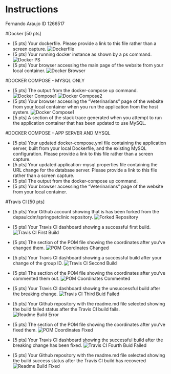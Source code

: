 # Instructions
Fernando Araujo ID 1266517


#Docker  [50 pts]
- [5 pts] Your dockerfile. Please provide a link to this file rather than a screen capture.
![Dockerfile](Dockerfile)
- [5 pts] Your running docker instance as shown by a ps command.
![Docker PS](figures/dockerps1.jpg)
- [5 pts] Your browser accessing the main page of the website from your local container.
![Docker Browser](figures/docker1.jpg)

#DOCKER COMPOSE - MYSQL ONLY
- [5 pts] The output from the docker-compose up command.
![Docker Compose1](figures/docker2-compose1.jpg)
![Docker Compose2](figures/docker2-compose2.jpg)
- [5 pts] Your browser accessing the “Veterinarians” page of the website from your local container when you run the application from the host system.
![Docker Compose1](figures/docker2-vets.jpg)
- [5 pts] A section of the stack trace generated when you attempt to run the application
container that has been updated to use MySQL.

#DOCKER COMPOSE - APP SERVER AND MYSQL
- [5 pts] Your updated docker-compose.yml file containing the application server, built from
your local Dockerfile, and the existing MySQL configuration. Please provide a link
to this file rather than a screen capture.
- [5 pts] Your updated application-mysql.properties file containing the URL change for
the database server. Please provide a link to this file rather than a screen capture.
- [5 pts] The output from the docker-compose up command.
- [5 pts] Your browser accessing the “Veterinarians” page of the website from your local container.




#Travis CI  [50 pts]
- [5 pts] Your Github account showing that is has been forked from the depaulcdm/springpetclinic repository.
![Forked Repository](figures/forked-repo.jpg)

- [5 pts] Your Travis CI dashboard showing a successful first build.
![Travis CI First Build](figures/first-build.jpg)

- [5 pts] The section of the POM file showing the coordinates after you’ve changed them.
![POM Coordinates Changed](figures/pom-groupchange.jpg)

- [5 pts] Your Travis CI dashboard showing a successful build after your change of the group ID.
![Travis CI Second Build](figures/second-build.jpg)

- [5 pts] The section of the POM file showing the coordinates after you’ve commented them out.
![POM Coordinates Commented](figures/pom-commented.jpg)

- [5 pts] Your Travis CI dashboard showing the unsuccessful build after the breaking change.
![Travis CI Third Buid Failed](figures/third-build-error.jpg)

- [5 pts] Your Github repository with the readme.md file selected showing the build failed status after the Travis CI build fails.
![Readme Build Error](figures/readme-error.jpg)

- [5 pts] The section of the POM file showing the coordinates after you’ve fixed them.
![POM Coordinates Fixed](figures/pom-fixed.jpg)

- [5 pts] Your Travis CI dashboard showing the successful build after the breaking change has been fixed.
![Travis CI Fourth Buid Failed](figures/fourth-build-fixed.jpg)

- [5 pts] Your Github repository with the readme.md file selected showing the build success status after the Travis CI build has recovered
![Readme Build Fixed](figures/readme-fixed.jpg)
